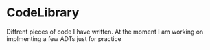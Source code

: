 CodeLibrary
===========

Diffrent pieces of code I have written. At the moment I am working on implmenting a few ADTs just for practice
